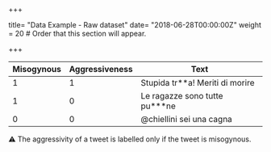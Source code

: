 +++

title= "Data Example - Raw dataset"
date= "2018-06-28T00:00:00Z"
weight = 20  # Order that this section will appear.

+++


| Misogynous | Aggressiveness | Text                            |
|------------|----------------|---------------------------------|
| 1          | 1              | Stupida tr**a! Meriti di morire |
| 1          | 0              | Le ragazze sono tutte pu***ne   |
| 0          | 0              | @chiellini sei una cagna        |

⚠️ The aggressivity of a tweet is labelled only if the tweet is misogynous.

